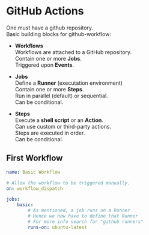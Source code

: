 # GitHub Actions

One must have a github repository.  
Basic building blocks for github-workflow:

- **Workflows**  
Workflows are attached to a GitHub repository.  
Contain one or more **Jobs**.  
Triggered upon **Events**.  

- **Jobs**  
Define a **Runner** (executation environment)  
Contain one or more **Steps**.  
Run in parallel (default) or sequential.  
Can be conditional.  

- **Steps**  
Execute a **shell script** or an **Action**.  
Can use custom or third-party actions.  
Steps are executed in order.  
Can be conditional.  

## First Workflow

```yml
name: Basic Workflow

# Allow the workflow to be triggered manually.
on: workflow_dispatch 

jobs:
    basic:
        # As mentioned, a job runs on a Runner
        # Hence we now have to define that Runner
        # For more info search for "github runners"
        runs-on: ubuntu-latest
```
